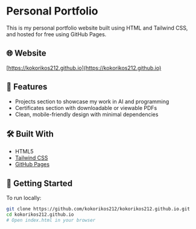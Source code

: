 # Personal Portfolio

This is my personal portfolio website built using HTML and Tailwind CSS, and hosted for free using GitHub Pages.

## 🌐 Website
[https://kokorikos212.github.io](https://kokorikos212.github.io)

## 📂 Features
- Projects section to showcase my work in AI and programming
- Certificates section with downloadable or viewable PDFs
- Clean, mobile-friendly design with minimal dependencies

## 🛠️ Built With
- HTML5
- [Tailwind CSS](https://tailwindcss.com/)
- [GitHub Pages](https://pages.github.com/)

## 🚀 Getting Started
To run locally:
```bash
git clone https://github.com/kokorikos212/kokorikos212.github.io.git
cd kokorikos212.github.io
# Open index.html in your browser

